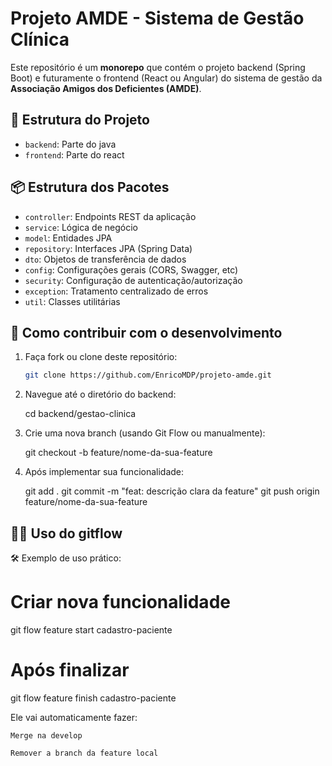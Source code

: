 # Projeto AMDE - Sistema de Gestão Clínica

Este repositório é um **monorepo** que contém o projeto backend (Spring Boot) e futuramente o frontend (React ou Angular) do sistema de gestão da **Associação Amigos dos Deficientes (AMDE)**.

## 📂 Estrutura do Projeto
- `backend`: Parte do java
- `frontend`: Parte do react


## 📦 Estrutura dos Pacotes

- `controller`: Endpoints REST da aplicação
- `service`: Lógica de negócio
- `model`: Entidades JPA
- `repository`: Interfaces JPA (Spring Data)
- `dto`: Objetos de transferência de dados
- `config`: Configurações gerais (CORS, Swagger, etc)
- `security`: Configuração de autenticação/autorização
- `exception`: Tratamento centralizado de erros
- `util`: Classes utilitárias

## 🧭 Como contribuir com o desenvolvimento

1. Faça fork ou clone deste repositório:
   ```bash
   git clone https://github.com/EnricoMDP/projeto-amde.git

2. Navegue até o diretório do backend:

    cd backend/gestao-clinica

3. Crie uma nova branch (usando Git Flow ou manualmente):

    git checkout -b feature/nome-da-sua-feature

4. Após implementar sua funcionalidade:

    git add .
    git commit -m "feat: descrição clara da feature"
    git push origin feature/nome-da-sua-feature

## 🧑‍💻 Uso do gitflow

🛠️ Exemplo de uso prático:

# Criar nova funcionalidade
git flow feature start cadastro-paciente

# Após finalizar
git flow feature finish cadastro-paciente

Ele vai automaticamente fazer:

    Merge na develop

    Remover a branch da feature local



